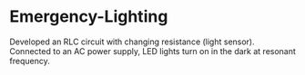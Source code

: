 # Emergency-Lighting
Developed an RLC circuit with changing resistance (light sensor). Connected to
an AC power supply, LED lights turn on in the dark at resonant frequency.
